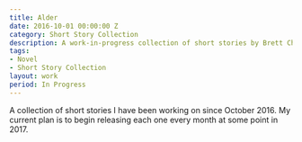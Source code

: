 ```yaml
---
title: Alder
date: 2016-10-01 00:00:00 Z
category: Short Story Collection
description: A work-in-progress collection of short stories by Brett Chalupa.
tags:
- Novel
- Short Story Collection
layout: work
period: In Progress
---
```


A collection of short stories I have been working on since October 2016. My current plan is to begin releasing each one every month at some point in 2017.
